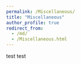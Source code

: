 ```yaml
---
permalink: /Miscellaneous/
title: "Miscellaneous"
author_profile: true
redirect_from: 
  - /md/
  - /Miscellaneous.html
---
```


test test
